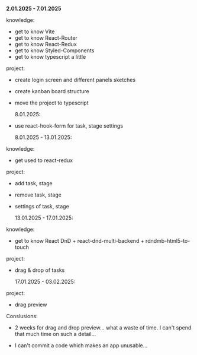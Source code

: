 **2.01.2025 - 7.01.2025**

knowledge:

- get to know Vite
- get to know React-Router
- get to know React-Redux
- get to know Styled-Components
- get to know typescript a little

project:

- create login screen and different panels sketches
- create kanban board structure
- move the project to typescript

  8.01.2025:

- use react-hook-form for task, stage settings

  8.01.2025 - 13.01.2025:

knowledge:

- get used to react-redux

project:

- add task, stage
- remove task, stage
- settings of task, stage

  13.01.2025 - 17.01.2025:

knowledge:

- get to know React DnD + react-dnd-multi-backend + rdndmb-html5-to-touch

project:

- drag & drop of tasks

  17.01.2025 - 03.02.2025:

project:

- drag preview

Conslusions:

- 2 weeks for drag and drop preview... what a waste of time. I can't spend that much time on such a detail...

- I can't commit a code which makes an app unusable...
